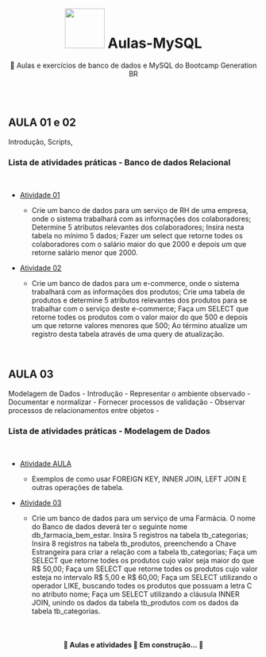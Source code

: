 <h1 align="center">
 <img src="https://i.gifer.com/origin/4c/4ced19632c5a410e3319d159e160bb30.gif" width="80"> Aulas-MySQL
</h1>

<p align="center"> 📁 Aulas e exercícios de banco de dados e MySQL do Bootcamp Generation BR </p>
<br>
<br>


<h2> AULA 01 e 02</h2>
Introdução, Scripts, 
<h3> Lista de atividades práticas - Banco de dados Relacional </h3>
<br>
<!--ts-->
   
   * [Atividade 01](Atividade%2001.sql)
      * Crie um banco de dados para um serviço de RH de uma empresa, onde o sistema trabalhará com as informações dos colaboradores;
        Determine 5 atributos relevantes dos colaboradores;
        Insira nesta tabela no mínimo 5 dados;
        Fazer um select  que retorne todes os colaboradores com o salário maior do que 2000 e depois um que retorne salário menor que 2000.
          
   * [Atividade 02](Atividade%2002.sql)
 	 * Crie um banco de dados para um e-commerce, onde o sistema trabalhará com as informações dos produtos; Crie uma tabela de produtos e determine 5 atributos relevantes dos produtos para se trabalhar com o serviço deste e-commerce;  Faça um SELECT que retorne todes os produtos com o valor maior do que 500 e depois um que retorne valores menores que 500; Ao término atualize um registro desta tabela através de uma query de atualização.
 
<!--te-->
<br>
<h2> AULA 03</h2>
Modelagem de Dados - Introdução
- Representar o ambiente observado
- Documentar e normalizar
- Fornecer processos de validação
- Observar processos de relacionamentos entre objetos
- 
<h3> Lista de atividades práticas - Modelagem de Dados </h3>
<br>
<!--ts-->
   
   * [Atividade AULA](https://github.com/JonathanBrasil/Aulas-MySQL/blob/main/Aula%2003/Aula%2003.sql)
      * Exemplos de como usar FOREIGN KEY,  INNER JOIN, LEFT JOIN E outras operações de tabela. 
	
* [Atividade 03](https://github.com/JonathanBrasil/Aulas-MySQL/tree/main/Aula%2003)
    
    * Crie um banco de dados para um serviço de uma Farmácia. O nome do Banco de dados deverá ter o seguinte nome db_farmacia_bem_estar.
     	Insira 5 registros na tabela tb_categorias; 
	Insira 8 registros na tabela tb_produtos, preenchendo a Chave Estrangeira para criar a relação com a tabela tb_categorias; 
	Faça um SELECT que retorne todes os produtos cujo valor seja maior do que R$ 50,00; 
	Faça um SELECT que retorne todes os produtos cujo valor esteja no intervalo R$ 5,00 e R$ 60,00; 
	Faça um SELECT utilizando o operador LIKE, buscando todes os produtos que possuam a letra C no atributo nome; 
	Faça um SELECT utilizando a cláusula INNER JOIN, unindo os dados da tabela tb_produtos com os dados da tabela tb_categorias.

          
 
<!--te-->
<br>


<h4 align="center"> 
	🚧  Aulas e atividades 🚀 Em construção...  🚧
</h4>
